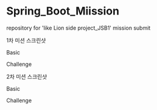 # Spring_Boot_Miission
repository for 'like Lion side project_JSB1' mission submit

1차 미션 스크린샷

Basic

Challenge

2차 미션 스크린샷

Basic

Challenge
